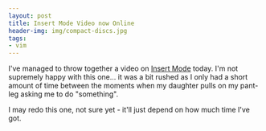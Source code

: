 ```yaml
---
layout: post
title: Insert Mode Video now Online
header-img: img/compact-discs.jpg
tags:
- vim
---
```

I've managed to throw together a video on [Insert Mode](/vim/vim-tutorial-videos/vim-intermediate-tutorial-videos/#insert-mode) today. I'm not supremely happy with this one... it was a bit rushed as I only had a short amount of time between the moments when my daughter pulls on my pant-leg asking me to do "something".

I may redo this one, not sure yet - it'll just depend on how much time I've got.
